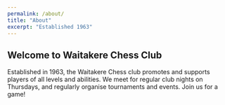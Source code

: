 ```yaml
---
permalink: /about/
title: "About"
excerpt: "Established 1963"
---
```


## Welcome to Waitakere Chess Club

Established in 1963, the Waitakere Chess club promotes and supports players of all levels and abilities. We meet for regular club nights on Thursdays, and regularly organise tournaments and events. Join us for a game!